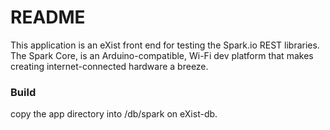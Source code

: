 # README #

This application is an eXist front end for testing the Spark.io REST libraries.  The Spark Core, is an Arduino-compatible, Wi-Fi dev platform that makes creating internet-connected hardware a breeze.

### Build ###

copy the app directory into /db/spark on eXist-db.